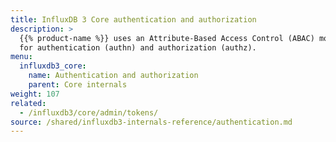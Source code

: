 ```yaml
---
title: InfluxDB 3 Core authentication and authorization 
description: >
  {{% product-name %}} uses an Attribute-Based Access Control (ABAC) model to manage permissions
  for authentication (authn) and authorization (authz). 
menu:
  influxdb3_core:
    name: Authentication and authorization 
    parent: Core internals 
weight: 107
related:
  - /influxdb3/core/admin/tokens/
source: /shared/influxdb3-internals-reference/authentication.md
---
```


<!-- The content for this page is at
// SOURCE /content/shared/influxdb3-internals-reference/authentication.md
// -->